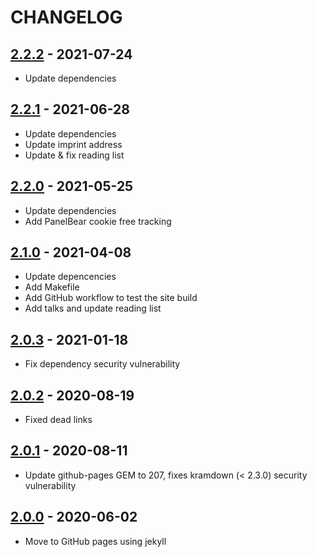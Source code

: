 # CHANGELOG

## [2.2.2] - 2021-07-24

* Update dependencies

## [2.2.1] - 2021-06-28

* Update dependencies
* Update imprint address
* Update & fix reading list

## [2.2.0] - 2021-05-25

* Update dependencies
* Add PanelBear cookie free tracking

## [2.1.0] - 2021-04-08

* Update depencencies
* Add Makefile
* Add GitHub workflow to test the site build
* Add talks and update reading list

## [2.0.3] - 2021-01-18

* Fix dependency security vulnerability

## [2.0.2] - 2020-08-19

* Fixed dead links

## [2.0.1] - 2020-08-11

* Update github-pages GEM to 207, fixes kramdown (< 2.3.0) security vulnerability

## [2.0.0] - 2020-06-02

* Move to GitHub pages using jekyll

[2.2.2]: https://github.com/hollodotme/hollo.me/compare/v2.2.1..v2.2.2
[2.2.1]: https://github.com/hollodotme/hollo.me/compare/v2.2.0..v2.2.1

[2.2.0]: https://github.com/hollodotme/hollo.me/compare/v2.1.0..v2.2.0

[2.1.0]: https://github.com/hollodotme/hollo.me/compare/v2.0.3..v2.1.0

[2.0.3]: https://github.com/hollodotme/hollo.me/compare/v2.0.2..v2.0.3

[2.0.2]: https://github.com/hollodotme/hollo.me/compare/v2.0.1..v2.0.2

[2.0.1]: https://github.com/hollodotme/hollo.me/compare/v2.0.0..v2.0.1

[2.0.0]: https://github.com/hollodotme/hollo.me/compare/v1.2.4..v2.0.0 
